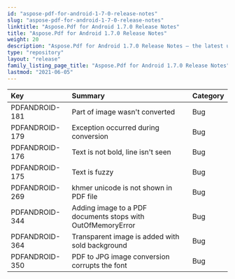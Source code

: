 ```yaml
---
id: "aspose-pdf-for-android-1-7-0-release-notes"
slug: "aspose-pdf-for-android-1-7-0-release-notes"
linktitle: "Aspose.Pdf for Android 1.7.0 Release Notes"
title: "Aspose.Pdf for Android 1.7.0 Release Notes"
weight: 20
description: "Aspose.Pdf for Android 1.7.0 Release Notes – the latest updates and fixes."
type: "repository"
layout: "release"
family_listing_page_title: "Aspose.Pdf for Android 1.7.0 Release Notes"
lastmod: "2021-06-05"
---
```


|Key |Summary |Category |
| :- | :- | :- |
|PDFANDROID-181|Part of image wasn't converted|Bug |
|PDFANDROID-179|Exception occurred during conversion|Bug |
|PDFANDROID-176|Text is not bold, line isn't seen|Bug |
|PDFANDROID-175 |Text is fuzzy|Bug |
|PDFANDROID-269|khmer unicode is not shown in PDF file|Bug |
|PDFANDROID-344|Adding image to a PDF documents stops with OutOfMemoryError|Bug |
|PDFANDROID-364|Transparent image is added with sold background|Bug |
|PDFANDROID-350|PDF to JPG image conversion corrupts the font|Bug |

